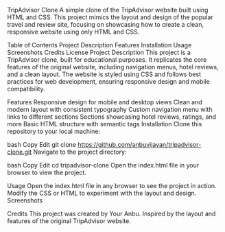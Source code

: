 TripAdvisor Clone
A simple clone of the TripAdvisor website built using HTML and CSS. This project mimics the layout and design of the popular travel and review site, focusing on showcasing how to create a clean, responsive website using only HTML and CSS.

Table of Contents
Project Description
Features
Installation
Usage
Screenshots
Credits
License
Project Description
This project is a TripAdvisor clone, built for educational purposes. It replicates the core features of the original website, including navigation menus, hotel reviews, and a clean layout. The website is styled using CSS and follows best practices for web development, ensuring responsive design and mobile compatibility.

Features
Responsive design for mobile and desktop views
Clean and modern layout with consistent typography
Custom navigation menu with links to different sections
Sections showcasing hotel reviews, ratings, and more
Basic HTML structure with semantic tags
Installation
Clone this repository to your local machine:

bash
Copy
Edit
git clone https://github.com/anbuvijayan/tripadvisor-clone.git
Navigate to the project directory:

bash
Copy
Edit
cd tripadvisor-clone
Open the index.html file in your browser to view the project.

Usage
Open the index.html file in any browser to see the project in action.
Modify the CSS or HTML to experiment with the layout and design.
Screenshots

Credits
This project was created by Your Anbu.
Inspired by the layout and features of the original TripAdvisor website.
